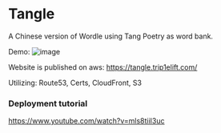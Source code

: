 # Tangle
A Chinese version of Wordle using Tang Poetry as word bank.

Demo: ![image](https://user-images.githubusercontent.com/43707388/156493083-53ffd93f-38ed-4a6a-a8cd-ed60e36262d2.png)

Website is published on aws: https://tangle.trip1elift.com/

Utilizing: Route53, Certs, CloudFront, S3

### Deployment tutorial
https://www.youtube.com/watch?v=mls8tiiI3uc
